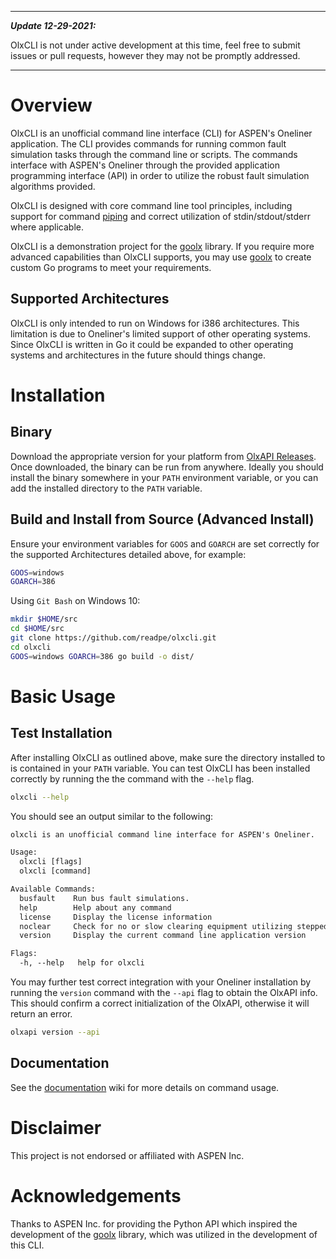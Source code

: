 
---

**_Update 12-29-2021:_**  

OlxCLI is not under active development at this time, feel free to submit issues or pull requests, however they may not be promptly addressed.

---

# Overview
OlxCLI is an unofficial command line interface (CLI) for ASPEN's Oneliner application. The CLI provides commands for running common fault simulation tasks through the command line or scripts. The commands interface with ASPEN's Oneliner through the provided application programming interface (API) in order to utilize the robust fault simulation algorithms provided.

OlxCLI is designed with core command line tool principles, including support for command [piping](https://en.wikipedia.org/wiki/Pipeline_(Unix)) and correct utilization of stdin/stdout/stderr where applicable.  

OlxCLI is a demonstration project for the [goolx](https://github.com/readpe/goolx) library. If you require more advanced capabilities than OlxCLI supports, you may use [goolx](https://github.com/readpe/goolx) to create custom Go programs to meet your requirements.

## Supported Architectures
OlxCLI is only intended to run on Windows for i386 architectures. This limitation is due to Oneliner's limited support of other operating systems. Since OlxCLI is written in Go it could be expanded to other operating systems and architectures in the future should things change.


# Installation
## Binary
Download the appropriate version for your platform from [OlxAPI Releases](https://github.com/readpe/olxcli/releases). Once downloaded, the binary can be run from anywhere. Ideally you should install the binary somewhere in your `PATH` environment variable, or you can add the installed directory to the `PATH` variable.

## Build and Install from Source (Advanced Install)
Ensure your environment variables for `GOOS` and `GOARCH` are set correctly for the supported Architectures detailed above, for example: 
```bash
GOOS=windows
GOARCH=386
```

Using `Git Bash` on Windows 10: 
```bash
mkdir $HOME/src
cd $HOME/src
git clone https://github.com/readpe/olxcli.git
cd olxcli
GOOS=windows GOARCH=386 go build -o dist/
```

# Basic Usage
## Test Installation
After installing OlxCLI as outlined above, make sure the directory installed to is contained in your `PATH` variable. You can test OlxCLI has been installed correctly by running the the command with the `--help` flag. 
```bash
olxcli --help
```
You should see an output similar to the following:
```txt
olxcli is an unofficial command line interface for ASPEN's Oneliner.

Usage:
  olxcli [flags]
  olxcli [command]

Available Commands:
  busfault    Run bus fault simulations.
  help        Help about any command
  license     Display the license information
  noclear     Check for no or slow clearing equipment utilizing stepped event analysis
  version     Display the current command line application version

Flags:
  -h, --help   help for olxcli
```
You may further test correct integration with your Oneliner installation by running the `version` command with the `--api` flag to obtain the OlxAPI info. This should confirm a correct initialization of the OlxAPI, otherwise it will return an error. 
```bash
olxapi version --api
```

## Documentation
See the [documentation](https://github.com/readpe/olxcli/wiki) wiki for more details on command usage.

# Disclaimer
This project is not endorsed or affiliated with ASPEN Inc.

# Acknowledgements
Thanks to ASPEN Inc. for providing the Python API which inspired the development of the [goolx](https://github.com/readpe/goolx) library, which was utilized in the development of this CLI.
